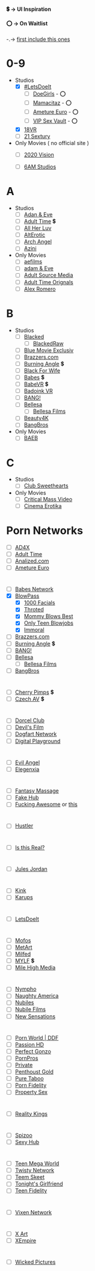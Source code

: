 #### :heavy_dollar_sign: -> UI Inspiration
#### :o: -> On Waitlist
-.-> [first include this ones](https://theporndude.com/top-premium-sites)
# 0-9
- Studios
  - [x] [#LetsDoeIt](https://letsdoeit.com/)
       - [ ] [DoeGirls](https://doegirls.com) - :o:
       - [ ] [Mamacitaz](https://mamacitaz.com) - :o:
       - [ ] [Ameture Euro](https://amateureuro.com) - :o:
       - [ ] [VIP Sex Vault](https://vipsexvault.com) - :o:
  - [x] [18VR](https://18vr.com/)
  - [ ] [21 Sextury](https://www.21sextury.com/)
- Only Movies ( no official site )
  - [ ] [2020 Vision](https://www.adultdvdempire.com/95898/studio/2020-vision-porn-movies.html)
  - [ ] [6AM Studios](https://www.adultdvdempire.com/95625/studio/6am-studios-porn-movies.html?sort=year&media=2)
  
  
# A
- Studios
  - [ ] [Adan & Eve](https://www.adamandevetv.com/)
  - [ ] [Adult Time](https://www.adulttime.com/collection/network) :heavy_dollar_sign:
  - [ ] [All Her Luv](https://allherluv.com/)
  - [ ] [AltErotic](https://alterotic.com/tour/videos/page_1.html)
  - [ ] [Arch Angel](https://www.archangelvideo.com/tour/)
  - [ ] [Azini](https://www.aziani.com/tour/categories/movies.html)
- Only Movies
  - [ ] [aefilms](https://www.adultdvdempire.com/94145/studio/adult-empire-clips-porn-videos.html)
  - [ ] [adam & Eve](https://www.adultdvdempire.com/155/studio/adam-eve-porn-videos.html?sort=year&media=14)
  - [ ] [Adult Source Media](https://www.adultdvdempire.com/31352/studio/adult-source-media-porn-videos.html)
  - [ ] [Adult Time Orignals](https://www.adultdvdempire.com/95569/studio/adult-time-porn-videos.html)
  - [ ] [Alex Romero](https://www.adultdvdempire.com/93851/studio/alex-romero-porn-videos.html?sort=year&media=14)
  
# B
- Studios
  - [ ] [Blacked](https://blacked.com/)
      - [ ] [BlackedRaw](https://blackedraw.com/)
  - [ ] [Blue Movie Exclusiv](https://www.adultdvdempire.com/95797/studio/blue-movie-exklusiv-porn-videos.html?sort=year&media=14)
  - [ ] [Brazzers.com](https://www.adultdvdempire.com/95797/studio/blue-movie-exklusiv-porn-videos.html?sort=year&media=14)
  - [ ] [Burning Angle](https://www.burningangel.com/en) :heavy_dollar_sign:
  - [ ] [Black For Wife](https://blackforwife.org/)
  - [ ] [Babes](https://www.babes.com/) :heavy_dollar_sign:
  - [ ] [BabeVR](https://www.babevr.com/) :heavy_dollar_sign:
  - [ ] [Badoink VR](https://badoinkvr.com/)
  - [ ] [BANG!](https://www.bang.com/videos)
  - [ ] [Bellesa](https://www.bellesa.co/videos)
       - [ ] [Bellesa Films](https://www.bellesafilms.com/scenes)
  - [ ] [Beauty4K](https://beauty4k.com/categories/movies.html)
  - [ ] [BangBros](https://bangbros.com/)
- Only Movies
  - [ ] [BAEB](https://www.adultdvdempire.com/95200/studio/baeb-porn-videos.html)
  
# C
- Studios
  - [ ] [Club Sweethearts](https://clubseventeen.com/#)
- Only Movies
  - [ ] [Critical Mass Video](https://www.adultdvdempire.com/93328/studio/critical-mass-video-porn-videos.html)
  - [ ] [Cinema Erotika](https://www.adultdvdempire.com/93890/studio/cinema-erotika-porn-videos.html)

# Porn Networks


- [ ] [AD4X](https://ad4x.com/tour/en/videos)
- [ ] [Adult Time](https://adulttime.com)
- [ ] [Analized.com](https://analized.com)
- [ ] [Ameture Euro](https://amateureuro.com)

#
- [ ] [Babes Network](https://www.babesnetwork.com/scenes)
- [x] [BlowPass](www.blowpass.com/en)
    - [x] [1000 Facials](https://www.1000facials.com/en)
    - [x] [Throted](https://www.throted.com/en)
    - [x] [Mommy Blows Best](https://www.mommyblowsbest.com/en)
    - [x] [Only Teen Blowjobs](https://www.onlyteenblowjobs.com/en)
    - [x] [Immoral](https://www.immorallive.com/en)
- [ ] [Brazzers.com](https://www.brazzers.com/)
- [ ] [Burning Angle](https://www.burningangel.com/en) :heavy_dollar_sign:
- [ ] [BANG!](https://www.bang.com/videos)
- [ ] [Bellesa](https://www.bellesa.co/videos)
    - [ ] [Bellesa Films](https://www.bellesafilms.com/scenes)
- [ ] [BangBros](https://bangbros.com/)

#
- [ ] [Cherry Pimps](https://cherrypimps.com/) :heavy_dollar_sign:
- [ ] [Czech AV](https://czechav.com/) :heavy_dollar_sign:

#
- [ ] [Dorcel Club](https://www.dorcelclub.com/en/news-videos-x-marc-dorcel)
- [ ] [Devil's Film](https://www.devilsfilm.com/en/scenes/)
- [ ] [Dogfart Network](https://www.dogfartnetwork.com/tour/scenes/)
- [ ] [Digital Playground](https://www.digitalplayground.com/scenes)

#
- [ ] [Evil Angel](https://www.evilangel.com/en/videos)
- [ ] [Elegenxia](http://www.eleganxia.com/sites.html)

#
- [ ] [Fantasy Massage](https://www.fantasymassage.com/en/videos)
- [ ] [Fake Hub](https://www.fakehub.com/scenes)
- [ ] [Fucking Awesome](https://www.adultdvdempire.com/95350/studio/fucking-awesome-porn-movies.html) or [this](https://fuckingawesome.com/most-recent/)

#
- [ ] [Hustler](https://www.hustler.com/movies)

#
- [ ] [Is this Real?](https://www.isthisreal.com/en/videos)

#
- [ ] [Jules Jordan](https://www.julesjordan.com/trial/categories/movies.html)

#
- [ ] [Kink](https://www.kink.com/shoots/latest)
- [ ] [Karups](https://www.adultdvdempire.com/95458/studio/karups-porn-videos.html?media=14)

#
- [ ] [LetsDoeIt](https://letsdoeit.com/)

#
- [ ] [Mofos](https://www.mofos.com/scenes)
- [ ] [MetArt](https://www.metart.com/movies)
- [ ] [Milfed](https://www.milfed.com/scenes)
- [ ] [MYLF](https://www.mylf.com/movies) :heavy_dollar_sign:
- [ ] [Mile High Media](https://www.milehighmedia.com/scenes)

#
- [ ] [Nympho](https://tour.nympho.com/videos)
- [ ] [Naughty America](https://www.naughtyamerica.com/new-porn-videos)
- [ ] [Nubiles](https://nubiles-porn.com/video/gallery)
- [ ] [Nubile Films](https://nubilefilms.com/video/gallery)
- [ ] [New Sensations](https://www.newsensations.com/tour_ns/categories/movies_1_d.html)

# 
- [ ] [Porn World | DDF](https://pornworld.com/)
- [ ] [Passion HD](https://passion-hd.com/?page=1)
- [ ] [Perfect Gonzo](https://www.perfectgonzo.com/)
- [ ] [PornPros](https://pornpros.com/?page=1)
- [ ] [Private](https://www.private.com/scenes/)
- [ ] [Penthoust Gold](https://penthousegold.com/videos/videos.html)
- [ ] [Pure Taboo](https://www.puretaboo.com/en/videos)
- [ ] [Porn Fidelity](https://www.pornfidelity.com/)
- [ ] [Property Sex](https://www.propertysex.com/scenes)

#
- [ ] [Reality Kings](https://www.realitykings.com/scenes)

#
- [ ] [Spizoo](https://www.spizoo.com/categories/Movies.html)
- [ ] [Sexy Hub](https://www.sexyhub.com/scenes)

#
- [ ] [Teen Mega World](https://teenmegaworld.net/categories/movies.html)
- [ ] [Twisty Network](https://www.twistysnetwork.com/)
- [ ] [Teem Skeet](https://www.teamskeet.com/movies?filter=recent&page=1)
- [ ] [Tonight's Girlfriend](https://www.tonightsgirlfriend.com/scenes)
- [ ] [Teen Fidelity](https://www.teenfidelity.com/)

#
- [ ] [Vixen Network](https://vixengroup.com/brands)

#
- [ ] [X Art](https://www.x-art.com/videos/)
- [ ] [XEmpire](https://www.xempire.com/en/videos)

#
- [ ] [Wicked Pictures](https://www.wicked.com/en/videos)
